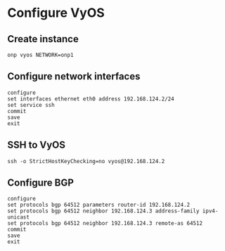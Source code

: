 # Configure VyOS
## Create instance
```
onp vyos NETWORK=onp1
```
## Configure network interfaces
```
configure
set interfaces ethernet eth0 address 192.168.124.2/24
set service ssh
commit
save
exit
```
## SSH to VyOS
```
ssh -o StrictHostKeyChecking=no vyos@192.168.124.2
```
## Configure BGP
```
configure
set protocols bgp 64512 parameters router-id 192.168.124.2
set protocols bgp 64512 neighbor 192.168.124.3 address-family ipv4-unicast
set protocols bgp 64512 neighbor 192.168.124.3 remote-as 64512
commit
save
exit
```
